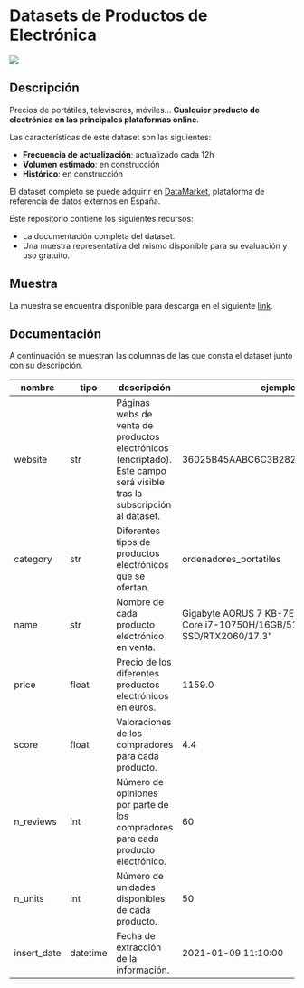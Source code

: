 # Datasets de Productos de Electrónica

<a href="https://datamarket.es">
  <img src="https://datamarket.es/static/core/img/banners/productos-de-electronica-banner.png">
</a>

## Descripción

Precios de portátiles, televisores, móviles... __Cualquier producto de electrónica en las principales plataformas online__. 

Las características de este dataset son las siguientes:

* __Frecuencia de actualización__: actualizado cada 12h
* __Volumen estimado__: en construcción
* __Histórico__: en construcción

El dataset completo se puede adquirir en [DataMarket](https://datamarket.es/#productos-de-electronica-dataset), plataforma de referencia de datos externos en España. 

Este repositorio contiene los siguientes recursos:

* La documentación completa del dataset.
* Una muestra representativa del mismo disponible para su evaluación y uso gratuito.

## Muestra

La muestra se encuentra disponible para descarga en el siguiente [link](https://github.com/Data-Market/productos-de-electronica/blob/main/productos-de-electronica-sample.csv).

## Documentación
A continuación se muestran las columnas de las que consta el dataset junto con su descripción.

| nombre      | tipo     | descripción                                                                                                            | ejemplo                                                                         |
|-------------|----------|------------------------------------------------------------------------------------------------------------------------|---------------------------------------------------------------------------------|
| website     | str      | Páginas webs de venta de productos electrónicos (encriptado). Este campo será visible tras la subscripción al dataset. | 36025B45AABC6C3B282A0DCD6578DFBF                                                |
| category    | str      | Diferentes tipos de productos electrónicos que se ofertan.                                                             | ordenadores_portatiles                                                          |
| name        | str      | Nombre de cada producto electrónico en venta.                                                                          | Gigabyte AORUS 7 KB-7ES1130SD Intel Core i7-10750H/16GB/512GB SSD/RTX2060/17.3" |
| price       | float    | Precio de los diferentes productos electrónicos en euros.                                                              | 1159.0                                                                          |
| score       | float    | Valoraciones de los compradores para cada producto.                                                                    | 4.4                                                                             |
| n_reviews   | int      | Número de opiniones por parte de los compradores para cada producto electrónico.                                       | 60                                                                              |
| n_units     | int      | Número de unidades disponibles de cada producto.                                                                       | 50                                                                              |
| insert_date | datetime | Fecha de extracción de la información.                                                                                 | 2021-01-09 11:10:00                                                             |
